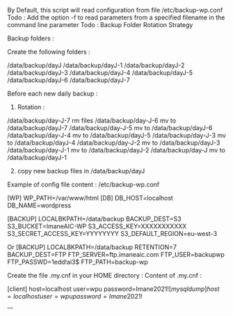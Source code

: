 By Default, this script will read configuration from file /etc/backup-wp.conf
Todo : Add the option -f to read parameters from a specified filename in the command line parameter
Todo : Backup Folder Rotation Strategy

Backup folders :

Create the following folders :

/data/backup/dayJ
/data/backup/dayJ-1
/data/backup/dayJ-2
/data/backup/dayJ-3
/data/backup/dayJ-4
/data/backup/dayJ-5
/data/backup/dayJ-6
/data/backup/dayJ-7

Before each new daily backup  :

1) Rotation :

/data/backup/day-J-7 rm files
/data/backup/day-J-6 mv to /data/backup/dayJ-7
/data/backup/day-J-5 mv to /data/backup/dayJ-6
/data/backup/day-J-4 mv to /data/backup/dayJ-5
/data/backup/day-J-3 mv to /data/backup/dayJ-4
/data/backup/day-J-2 mv to /data/backup/dayJ-3
/data/backup/day-J-1 mv to /data/backup/dayJ-2
/data/backup/day-J mv to /data/backup/dayJ-1

2) copy new backup files in /data/backup/dayJ


Example of config file content : /etc/backup-wp.conf

[WP]
WP_PATH=/var/www/html
[DB]
DB_HOST=localhost
DB_NAME=wordpress

[BACKUP]
LOCALBKPATH=/data/backup
BACKUP_DEST=S3
S3_BUCKET=ImaneAIC-WP
S3_ACCESS_KEY=XXXXXXXXXXX
S3_SECRET_ACCESS_KEY=YYYYYYYY
S3_DEFAULT_REGION=eu-west-3

Or
[BACKUP]
LOCALBKPATH=/data/backup
RETENTION=7
BACKUP_DEST=FTP
FTP_SERVER=ftp.imaneaic.com
FTP_USER=backupwp
FTP_PASSWD=1edd!ai3$
FTP_PATH=backup-wp


Create the file .my.cnf in your HOME directory :
Content of .my.cnf :

[client]
host=localhost
user=wpu
password=Imane$2021!
[mysqldump]
host=localhost
user=wpu
password=Imane$2021!



'''




